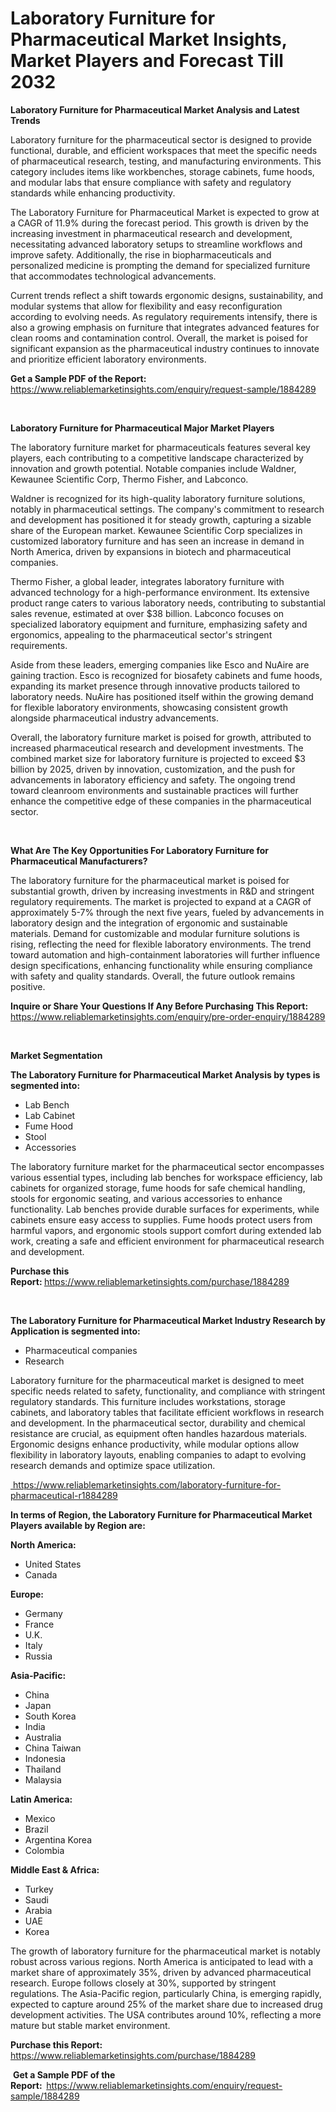 <p><h1>Laboratory Furniture for Pharmaceutical Market Insights, Market Players and Forecast Till 2032</h1></p><p><strong>Laboratory Furniture for Pharmaceutical Market Analysis and Latest Trends</strong></p>
<p><p>Laboratory furniture for the pharmaceutical sector is designed to provide functional, durable, and efficient workspaces that meet the specific needs of pharmaceutical research, testing, and manufacturing environments. This category includes items like workbenches, storage cabinets, fume hoods, and modular labs that ensure compliance with safety and regulatory standards while enhancing productivity.</p><p>The Laboratory Furniture for Pharmaceutical Market is expected to grow at a CAGR of 11.9% during the forecast period. This growth is driven by the increasing investment in pharmaceutical research and development, necessitating advanced laboratory setups to streamline workflows and improve safety. Additionally, the rise in biopharmaceuticals and personalized medicine is prompting the demand for specialized furniture that accommodates technological advancements.</p><p>Current trends reflect a shift towards ergonomic designs, sustainability, and modular systems that allow for flexibility and easy reconfiguration according to evolving needs. As regulatory requirements intensify, there is also a growing emphasis on furniture that integrates advanced features for clean rooms and contamination control. Overall, the market is poised for significant expansion as the pharmaceutical industry continues to innovate and prioritize efficient laboratory environments.</p></p>
<p><strong>Get a Sample PDF of the Report:&nbsp;</strong> <a href="https://www.reliablemarketinsights.com/enquiry/request-sample/1884289?utm_campaign=3520&utm_medium=2&utm_source=Github&utm_content=ia&utm_term=12042025&utm_id=laboratory-furniture-for-pharmaceutical">https://www.reliablemarketinsights.com/enquiry/request-sample/1884289</a></p>
<p>&nbsp;</p>
<p><strong>Laboratory Furniture for Pharmaceutical Major Market Players</strong></p>
<p><p>The laboratory furniture market for pharmaceuticals features several key players, each contributing to a competitive landscape characterized by innovation and growth potential. Notable companies include Waldner, Kewaunee Scientific Corp, Thermo Fisher, and Labconco.</p><p>Waldner is recognized for its high-quality laboratory furniture solutions, notably in pharmaceutical settings. The company's commitment to research and development has positioned it for steady growth, capturing a sizable share of the European market. Kewaunee Scientific Corp specializes in customized laboratory furniture and has seen an increase in demand in North America, driven by expansions in biotech and pharmaceutical companies.</p><p>Thermo Fisher, a global leader, integrates laboratory furniture with advanced technology for a high-performance environment. Its extensive product range caters to various laboratory needs, contributing to substantial sales revenue, estimated at over $38 billion. Labconco focuses on specialized laboratory equipment and furniture, emphasizing safety and ergonomics, appealing to the pharmaceutical sector's stringent requirements.</p><p>Aside from these leaders, emerging companies like Esco and NuAire are gaining traction. Esco is recognized for biosafety cabinets and fume hoods, expanding its market presence through innovative products tailored to laboratory needs. NuAire has positioned itself within the growing demand for flexible laboratory environments, showcasing consistent growth alongside pharmaceutical industry advancements.</p><p>Overall, the laboratory furniture market is poised for growth, attributed to increased pharmaceutical research and development investments. The combined market size for laboratory furniture is projected to exceed $3 billion by 2025, driven by innovation, customization, and the push for advancements in laboratory efficiency and safety. The ongoing trend toward cleanroom environments and sustainable practices will further enhance the competitive edge of these companies in the pharmaceutical sector.</p></p>
<p>&nbsp;</p>
<p><strong>What Are The Key Opportunities For Laboratory Furniture for Pharmaceutical Manufacturers?</strong></p>
<p><p>The laboratory furniture for the pharmaceutical market is poised for substantial growth, driven by increasing investments in R&D and stringent regulatory requirements. The market is projected to expand at a CAGR of approximately 5-7% through the next five years, fueled by advancements in laboratory design and the integration of ergonomic and sustainable materials. Demand for customizable and modular furniture solutions is rising, reflecting the need for flexible laboratory environments. The trend toward automation and high-containment laboratories will further influence design specifications, enhancing functionality while ensuring compliance with safety and quality standards. Overall, the future outlook remains positive.</p></p>
<p><strong>Inquire or Share Your Questions If Any Before Purchasing This Report:</strong> <a href="https://www.reliablemarketinsights.com/enquiry/pre-order-enquiry/1884289?utm_campaign=3520&utm_medium=2&utm_source=Github&utm_content=ia&utm_term=12042025&utm_id=laboratory-furniture-for-pharmaceutical">https://www.reliablemarketinsights.com/enquiry/pre-order-enquiry/1884289</a></p>
<p>&nbsp;</p>
<p><strong>Market Segmentation</strong></p>
<p><strong>The Laboratory Furniture for Pharmaceutical Market Analysis by types is segmented into:</strong></p>
<p><ul><li>Lab Bench</li><li>Lab Cabinet</li><li>Fume Hood</li><li>Stool</li><li>Accessories</li></ul></p>
<p><p>The laboratory furniture market for the pharmaceutical sector encompasses various essential types, including lab benches for workspace efficiency, lab cabinets for organized storage, fume hoods for safe chemical handling, stools for ergonomic seating, and various accessories to enhance functionality. Lab benches provide durable surfaces for experiments, while cabinets ensure easy access to supplies. Fume hoods protect users from harmful vapors, and ergonomic stools support comfort during extended lab work, creating a safe and efficient environment for pharmaceutical research and development.</p></p>
<p><strong>Purchase this Report:&nbsp;</strong><a href="https://www.reliablemarketinsights.com/purchase/1884289?utm_campaign=3520&utm_medium=2&utm_source=Github&utm_content=ia&utm_term=12042025&utm_id=laboratory-furniture-for-pharmaceutical">https://www.reliablemarketinsights.com/purchase/1884289</a></p>
<p>&nbsp;</p>
<p><strong>The Laboratory Furniture for Pharmaceutical Market Industry Research by Application is segmented into:</strong></p>
<p><ul><li>Pharmaceutical companies</li><li>Research</li></ul></p>
<p><p>Laboratory furniture for the pharmaceutical market is designed to meet specific needs related to safety, functionality, and compliance with stringent regulatory standards. This furniture includes workstations, storage cabinets, and laboratory tables that facilitate efficient workflows in research and development. In the pharmaceutical sector, durability and chemical resistance are crucial, as equipment often handles hazardous materials. Ergonomic designs enhance productivity, while modular options allow flexibility in laboratory layouts, enabling companies to adapt to evolving research demands and optimize space utilization.</p></p>
<p><a href="https://www.reliablemarketinsights.com/laboratory-furniture-for-pharmaceutical-r1884289?utm_campaign=3520&utm_medium=2&utm_source=Github&utm_content=ia&utm_term=12042025&utm_id=laboratory-furniture-for-pharmaceutical">&nbsp;https://www.reliablemarketinsights.com/laboratory-furniture-for-pharmaceutical-r1884289</a></p>
<p><strong>In terms of Region, the Laboratory Furniture for Pharmaceutical Market Players available by Region are:</strong></p>
<p>
    <p> <strong> North America: </strong>
        <ul>
            <li>United States</li>
            <li>Canada</li>
        </ul>
        </p> 
    <p> <strong> Europe: </strong>
        <ul>
            <li>Germany</li>
            <li>France</li>
            <li>U.K.</li>
            <li>Italy</li>
            <li>Russia</li>
        </ul>
        </p> 
    <p> <strong> Asia-Pacific: </strong>
        <ul>
            <li>China</li>
            <li>Japan</li>
            <li>South Korea</li>
            <li>India</li>
            <li>Australia</li>
            <li>China Taiwan</li>
            <li>Indonesia</li>
            <li>Thailand</li>
            <li>Malaysia</li>
        </ul>
        </p> 
    <p> <strong> Latin America: </strong>
        <ul>
            <li>Mexico</li>
            <li>Brazil</li>
            <li>Argentina Korea</li>
            <li>Colombia</li>
        </ul>
        </p> 
    <p> <strong> Middle East & Africa: </strong>
        <ul>
            <li>Turkey</li>
            <li>Saudi</li>
            <li>Arabia</li>
            <li>UAE</li>
            <li>Korea</li>
        </ul>
    </p>
    </p>
<p><p>The growth of laboratory furniture for the pharmaceutical market is notably robust across various regions. North America is anticipated to lead with a market share of approximately 35%, driven by advanced pharmaceutical research. Europe follows closely at 30%, supported by stringent regulations. The Asia-Pacific region, particularly China, is emerging rapidly, expected to capture around 25% of the market share due to increased drug development activities. The USA contributes around 10%, reflecting a more mature but stable market environment.</p></p>
<p><strong>Purchase this Report: </strong><a href="https://www.reliablemarketinsights.com/purchase/1884289?utm_campaign=3520&utm_medium=2&utm_source=Github&utm_content=ia&utm_term=12042025&utm_id=laboratory-furniture-for-pharmaceutical">https://www.reliablemarketinsights.com/purchase/1884289</a></p>
<p>&nbsp;<strong>Get a Sample PDF of the Report:&nbsp;&nbsp;</strong><a href="https://www.reliablemarketinsights.com/enquiry/request-sample/1884289?utm_campaign=3520&utm_medium=2&utm_source=Github&utm_content=ia&utm_term=12042025&utm_id=laboratory-furniture-for-pharmaceutical">https://www.reliablemarketinsights.com/enquiry/request-sample/1884289</a></p>
<p><strong></strong></p>
<p><p></p><p></p><p></p></p>